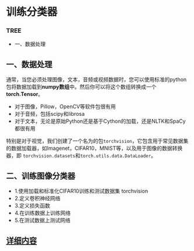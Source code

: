 # 训练分类器
### TREE
* 一、数据处理

## 一、数据处理
通常，当您必须处理图像，文本，音频或视频数据时，您可以使用标准的python包将数据加载到**numpy数组**中。然后你可以将这个数组转换成一个**torch.Tensor**。  
* 对于图像，Pillow，OpenCV等软件包很有用
* 对于音频，包括scipy和librosa
* 对于文本，无论是原始Python还是基于Cython的加载，还是NLTK和SpaCy都很有用  
  

特别是对于视觉，我们创建了一个名为的包`torchvision`，它包含用于常见数据集的数据加载器，如Imagenet，CIFAR10，MNIST等，以及用于图像的数据转换器，即 `torchvision.datasets`和`torch.utils.data.DataLoader`。  
## 二、训练图像分类器
* 1.使用加载和标准化CIFAR10训练和测试数据集 torchvision
* 2.定义卷积神经网络
* 3.定义损失函数
* 4.在训练数据上训练网络
* 5.在测试数据上测试网络
   
## [详细内容](../examples/classifier.ipynb)   
